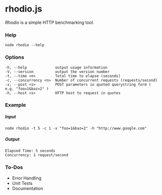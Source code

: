 # rhodio.js

*Rhodio* is a simple HTTP benchmarking tool.

### Help
```
node rhodio --help
```

### Options
```
-h, --help             output usage information
-V, --version          output the version number
-t, --time <n>         Total time to elapse (seconds)
-c, --concurrency <n>  Number of concurrent requests (requests/second)
-x, --post <s>         POST parameters in quoted querystring form ( e.g. "foo=1&baz=2" )
-h, --host <s>         HTTP host to request in quotes
```

### Example
##### Input
```
node rhodio -t 5 -c 1 -x "foo=1&baz=2" -h "http://www.google.com"
```
##### Output
```
Elapsed Time: 5 seconds
Concurrency: 1 request/second
```

### To-Dos
* Error Handling
* Unit Tests
* Documentation
